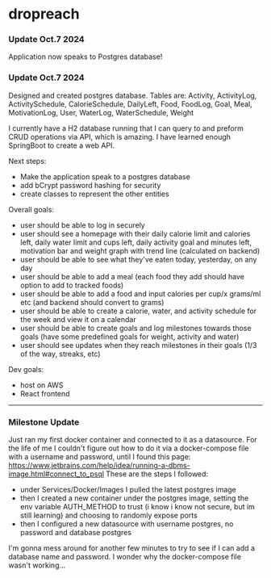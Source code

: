 # dropreach

### Update Oct.7 2024
Application now speaks to Postgres database!

### Update Oct.7 2024
Designed and created postgres database. Tables are: Activity, ActivityLog, ActivitySchedule, CalorieSchedule, DailyLeft, Food, FoodLog, Goal, Meal, MotivationLog, User, WaterLog, WaterSchedule, Weight

I currently have a H2 database running that I can query to and preform CRUD operations via API, which is amazing. I have learned enough SpringBoot to create a web API.

Next steps:
 - Make the application speak to a postgres database
 - add bCrypt password hashing for security
 - create classes to represent the other entities

Overall goals:
 - user should be able to log in securely
 - user should see a homepage with their daily calorie limit and calories left, daily water limit and cups left, daily activity goal and minutes left, motivation bar and weight graph with trend line (calculated on backend)
 - user should be able to see what they've eaten today, yesterday, on any day
 - user should be able to add a meal (each food they add should have option to add to tracked foods)
 - user should be able to add a food and input calories per cup/x grams/ml etc (and backend should convert to grams)
 - user should be able to create a calorie, water, and activity schedule for the week and view it on a calendar
 - user should be able to create goals and log milestones towards those goals (have some predefined goals for weight, activity and water)
 - user should see updates when they reach milestones in their goals (1/3 of the way, streaks, etc)

Dev goals:
 - host on AWS
 - React frontend

-------
### Milestone Update 
Just ran my first docker container and connected to it as a datasource.
For the life of me I couldn't figure out how to do it via a docker-compose file with a username and password, until I found this page: https://www.jetbrains.com/help/idea/running-a-dbms-image.html#connect_to_psql
These are the steps I followed:
- under Services/Docker/Images I pulled the latest postgres image
- then I created a new container under the postgres image, setting the env variable AUTH_METHOD to trust (i know i know not secure, but im still learning) and choosing to randomly expose ports
- then I configured a new datasource with username postgres, no password and database postgres

I'm gonna mess around for another few minutes to try to see if I can add a database name and password. I wonder why the docker-compose file wasn't working...


